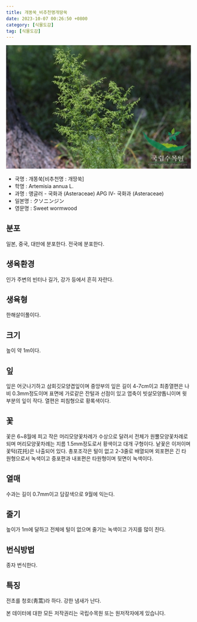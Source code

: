 ```yaml
---
title: 개똥쑥_비추천명개땅쑥
date: 2023-10-07 00:26:50 +0800
category: [식물도감]
tag: [식물도감]
---
```




![개똥쑥[비추천명 : 개땅쑥]](/assets/img/fileUpload/plants/basic/Compositae/Artemisia/10477/1_th2.JPG)
- 국명 : 개똥쑥[비추천명 : 개땅쑥]
- 학명 : Artemisia annua L.
- 과명 : 앵글러 - 국화과 (Asteraceae) APG Ⅳ- 국화과 (Asteraceae)
- 일본명 : クソニンジン
- 영문명 : Sweet wormwood


## 분포
일본, 중국, 대만에 분포한다.
전국에 분포한다.
## 생육환경
인가 주변의 빈터나 길가, 강가 등에서 흔히 자란다.
## 생육형
한해살이풀이다.
## 크기
높이 약 1m이다.
## 잎
잎은 어긋나기하고 삼회깃모양겹잎이며 중앙부의 잎은 길이 4-7cm이고 최종열편은 나비 0.3mm정도이며 표면에 가로같은 잔털과 선점이 있고 엽축이 빗살모양톱니이며 윗부분의 잎이 작다. 열편은 피침형으로 황록색이다.
## 꽃
꽃은 6~8월에 피고 작은 머리모양꽃차례가 수상으로 달려서 전체가 원뿔모양꽃차례로 되며 머리모양꽃차례는 지름 1.5mm정도로서 황색이고 대개 구형이다. 낱꽃은 이저이며 꽃턱(花托)은 나출되어 있다. 총포조각은 털이 없고 2-3줄로 배열되며 외포편은 긴 타원형으로서 녹색이고 중포편과 내포편은 타원형이며 뒷면이 녹색이다.
## 열매
수과는 길이 0.7mm이고 담갈색으로 9월에 익는다.
## 줄기
높이가 1m에 달하고 전체에 털이 없으며 줄기는 녹색이고 가지를 많이 친다.
## 번식방법
종자 번식한다.
## 특징
전초를 청호(靑蒿)라 하다. 강한 냄새가 난다.






본 데이터에 대한 모든 저작권리는 국립수목원 또는 원저작자에게 있습니다.
